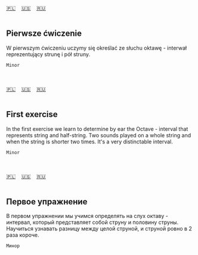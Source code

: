 <span id="pl"><a href="#pl">🇵🇱</a> &nbsp;&nbsp;&nbsp;<a href="#en">🇺🇸</a> &nbsp;&nbsp;&nbsp;<a href="#ru">🇷🇺</a> &nbsp;&nbsp;&nbsp;</span><br><br>
## Pierwsze ćwiczenie

W pierwszym ćwiczeniu uczymy się określać ze słuchu oktawę - interwał reprezentujący strunę i pół struny.

`Minor`

<br><br>
<span id="en"><a href="#pl">🇵🇱</a> &nbsp;&nbsp;&nbsp;<a href="#en">🇺🇸</a> &nbsp;&nbsp;&nbsp;<a href="#ru">🇷🇺</a> &nbsp;&nbsp;&nbsp;</span><br><br>
## First exercise

In the first exercise we learn to determine  by ear the Octave  -  interval that represents string and half-string.
Two sounds played on a whole string and when the string is shorter two times.
It's a very distinctable interval.

`Minor`

<br><br>
<span id="ru"><a href="#pl">🇵🇱</a> &nbsp;&nbsp;&nbsp;<a href="#en">🇺🇸</a> &nbsp;&nbsp;&nbsp;<a href="#ru">🇷🇺</a> &nbsp;&nbsp;&nbsp;</span><br><br>
## Первое упражнение

В первом упражнении мы учимся определять на слух октаву - интервал, который представляет собой струну и половину струны.
Научиться узнавать разницу между целой струной, и струной ровно в 2 раза короче.

`Минор`

<br><br>
